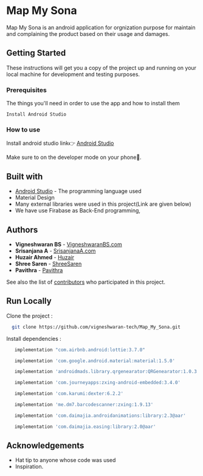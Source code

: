 # Map My Sona

Map My Sona is an android application for orgnization purpose for maintain and complaining the product based on their usage and damages.


## Getting Started

These instructions will get you a copy of the project up and running on your local machine for development and testing purposes.

### Prerequisites

The things you'll need in order to use the app and how to install them

```
Install Android Studio
```

### How to use

Install android studio link👉 [Android Studio](https://developer.android.com/studio)

Make sure to on the developer mode on your phone🤳.

## Built with

* [Android Studio](https://developer.android.com/studio) - The programming language used
* Material Design 
* Many external libraries were used in this project(Link are given below)
* We have use Firabase as Back-End programming, 

## Authors

* **Vigneshwaran BS** - [VigneshwaranBS.com](https://github.com/vigneshwaran-tech)
* **Srisanjana A** - [SrisanjanaA.com](https://github.com/sriee19)
* **Huzair Ahmed** - [Huzair](https://github.com/Huzair13)
* **Shree Saren** - [ShreeSaren](https://github.com/Shreesaraan)
* **Pavithra** - [Pavithra](https://github.com/PAVITHRA472)


See also the list of [contributors](https://github.com/vigneshwaran-tech/Map_My_Sona) who participated in this project.


## Run Locally

Clone the project :

```bash
  git clone https://github.com/vigneshwaran-tech/Map_My_Sona.git
```

Install dependencies :

```bash
   implementation "com.airbnb.android:lottie:3.7.0"
```
```bash
   implementation 'com.google.android.material:material:1.5.0'
```

```bash
   implementation 'androidmads.library.qrgenearator:QRGenearator:1.0.3'
```
```bash
   implementation 'com.journeyapps:zxing-android-embedded:3.4.0'
```
```bash
   implementation 'com.karumi:dexter:6.2.2'
```
```bash
   implementation 'me.dm7.barcodescanner:zxing:1.9.13'
```
```bash
   implementation 'com.daimajia.androidanimations:library:2.3@aar'
```
```bash
   implementation 'com.daimajia.easing:library:2.0@aar'
```


## Acknowledgements

 * Hat tip to anyone whose code was used
 * Inspiration.




